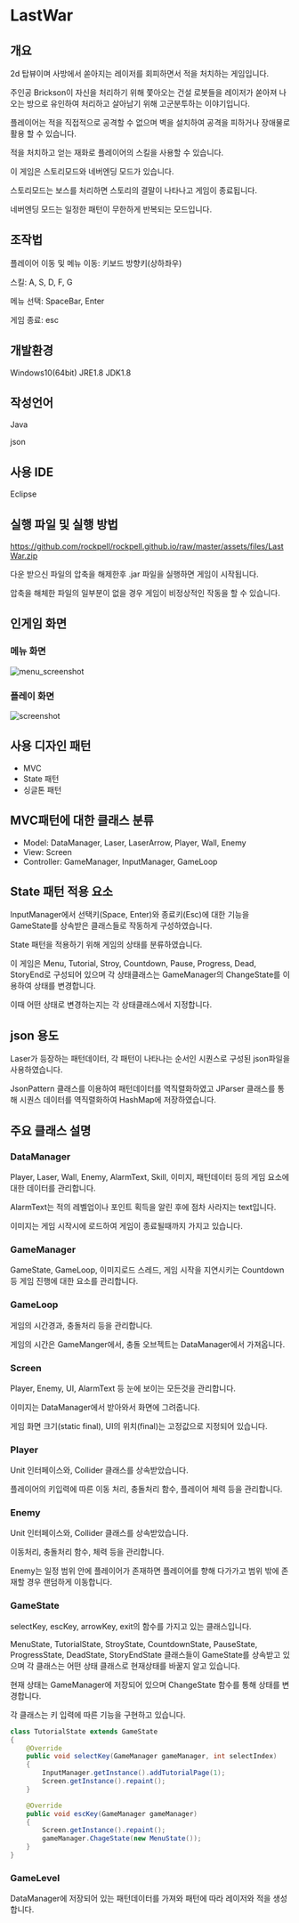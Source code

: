 # LastWar
## 개요
2d 탑뷰이며 사방에서 쏟아지는 레이저를 회피하면서 적을 처치하는 게임입니다.

주인공 Brickson이 자신을 처리하기 위해 쫓아오는 건설 로봇들을 레이저가 쏟아져 나오는
방으로 유인하여 처리하고 살아남기 위해 고군분투하는 이야기입니다.

플레이어는 적을 직접적으로 공격할 수 없으며 벽을 설치하여 공격을 피하거나 장애물로 활용 할 수 있습니다.

적을 처치하고 얻는 재화로 플레이어의 스킬을 사용할 수 있습니다.

이 게임은 스토리모드와 네버엔딩 모드가 있습니다.

스토리모드는 보스를 처리하면 스토리의 결말이 나타나고 게임이 종료됩니다.

네버엔딩 모드는 일정한 패턴이 무한하게 반복되는 모드입니다.

## 조작법
플레이어 이동 및 메뉴 이동: 키보드 방향키(상하좌우)

스킬: A, S, D, F, G

메뉴 선택: SpaceBar, Enter

게임 종료: esc

## 개발환경
Windows10(64bit)
JRE1.8
JDK1.8

## 작성언어
Java

json

## 사용 IDE
Eclipse

## 실행 파일 및 실행 방법
https://github.com/rockpell/rockpell.github.io/raw/master/assets/files/LastWar.zip

다운 받으신 파일의 압축을 해제한후 .jar 파일을 실행하면 게임이 시작됩니다.

압축을 해체한 파일의 일부분이 없을 경우 게임이 비정상적인 작동을 할 수 있습니다.

## 인게임 화면

### 메뉴 화면
![menu_screenshot](./menu_screenshot.jpg)

### 플레이 화면
![screenshot](./screenshot.jpg)

## 사용 디자인 패턴
- MVC
- State 패턴
- 싱글톤 패턴

## MVC패턴에 대한 클래스 분류
- Model: DataManager, Laser, LaserArrow, Player, Wall, Enemy
- View: Screen
- Controller: GameManager, InputManager, GameLoop

## State 패턴 적용 요소
InputManager에서 선택키(Space, Enter)와 종료키(Esc)에 대한 기능을 GameState를 상속받은 클래스들로 작동하게 구성하였습니다.
  
State 패턴을 적용하기 위해 게임의 상태를 분류하였습니다.

이 게임은 Menu, Tutorial, Stroy, Countdown, Pause, Progress, Dead, StoryEnd로 구성되어 있으며 각 상태클래스는 GameManager의 ChangeState를 이용하여 상태를 변경합니다.

이때 어떤 상태로 변경하는지는 각 상태클래스에서 지정합니다.


## json 용도
Laser가 등장하는 패턴데이터, 각 패턴이 나타나는 순서인 시퀀스로 구성된 json파일을 사용하였습니다.

JsonPattern 클래스를 이용하여 패턴데이터를 역직렬화하였고 JParser 클래스를 통해 시퀀스 데이터를 역직렬화하여 HashMap에 저장하였습니다.

## 주요 클래스 설명
### DataManager

Player, Laser, Wall, Enemy, AlarmText, Skill, 이미지, 패턴데이터 등의 게임 요소에 대한 데이터를 관리합니다.

AlarmText는 적의 레벨업이나 포인트 획득을 알린 후에 점차 사라지는 text입니다.

이미지는 게임 시작시에 로드하여 게임이 종료될때까지 가지고 있습니다.

### GameManager

GameState, GameLoop, 이미지로드 스레드, 게임 시작을 지연시키는 Countdown 등 게임 진행에 대한 요소를 관리합니다.

### GameLoop

게임의 시간경과, 충돌처리 등을 관리합니다.

게임의 시간은 GameManger에서, 충돌 오브젝트는 DataManager에서 가져옵니다.

### Screen

Player, Enemy, UI, AlarmText 등 눈에 보이는 모든것을 관리합니다.

이미지는 DataManager에서 받아와서 화면에 그려줍니다.

게임 화면 크기(static final), UI의 위치(final)는 고정값으로 지정되어 있습니다.

### Player

Unit 인터페이스와, Collider 클래스를 상속받았습니다.

플레이어의 키입력에 따른 이동 처리, 충돌처리 함수, 플레이어 체력 등을 관리합니다.

### Enemy

Unit 인터페이스와, Collider 클래스를 상속받았습니다.

이동처리, 충돌처리 함수, 체력 등을 관리합니다.

Enemy는 일정 범위 안에 플레이어가 존재하면 플레이어를 향해 다가가고 범위 밖에 존재할 경우 랜덤하게 이동합니다.

### GameState

selectKey, escKey, arrowKey, exit의 함수를 가지고 있는 클래스입니다.

MenuState, TutorialState, StroyState, CountdownState, PauseState, ProgressState, DeadState, StoryEndState 클래스들이 GameState를 상속받고 있으며 각 클래스는 어떤 상태 클래스로 현재상태를 바꿀지 알고 있습니다.

현재 상태는 GameManager에 저장되어 있으며 ChangeState 함수를 통해 상태를 변경합니다.

각 클래스는 키 입력에 따른 기능을 구현하고 있습니다.
```java
class TutorialState extends GameState
{
	@Override
	public void selectKey(GameManager gameManager, int selectIndex)
	{
		InputManager.getInstance().addTutorialPage(1);
		Screen.getInstance().repaint();
	}

	@Override
	public void escKey(GameManager gameManager)
	{
		Screen.getInstance().repaint();
		gameManager.ChageState(new MenuState());
	}
}
```

### GameLevel

DataManager에 저장되어 있는 패턴데이터를 가져와 패턴에 따라 레이저와 적을 생성합니다.
